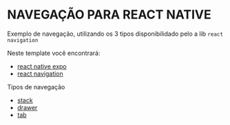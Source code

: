 # NAVEGAÇÃO PARA REACT NATIVE

Exemplo de navegação, utilizando os 3 tipos disponibilidado pelo a lib `react navigation`

Neste template você encontrará:

- [react native expo](https://docs.expo.dev/)
- [react navigation](https://reactnavigation.org)

Tipos de navegação

- [stack](https://reactnavigation.org/docs/native-stack-navigator)
- [drawer](https://reactnavigation.org/docs/drawer-navigator)
- [tab](https://reactnavigation.org/docs/bottom-tab-navigator)